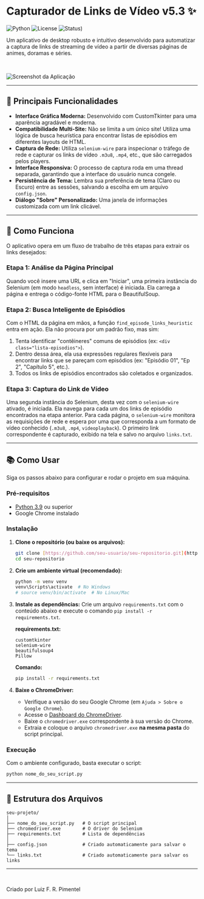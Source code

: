 #  Capturador de Links de Vídeo v5.3 ✨

![Python](https://img.shields.io/badge/Python-3.9%2B-blue.svg)
![License](https://img.shields.io/badge/License-MIT-green.svg)
![Status](https://img.shields.io/badge/Status-Ativo-brightgreen.svg))

Um aplicativo de desktop robusto e intuitivo desenvolvido para automatizar a captura de links de streaming de vídeo a partir de diversas páginas de animes, doramas e séries.

<br>

![Screenshot da Aplicação](https://img001.prntscr.com/file/img001/w_Zlw1itT3mWwZRNW4-CBQ.png)

---

## 🚀 Principais Funcionalidades

-   **Interface Gráfica Moderna:** Desenvolvido com CustomTkinter para uma aparência agradável e moderna.
-   **Compatibilidade Multi-Site:** Não se limita a um único site! Utiliza uma lógica de busca heurística para encontrar listas de episódios em diferentes layouts de HTML.
-   **Captura de Rede:** Utiliza `selenium-wire` para inspecionar o tráfego de rede e capturar os links de vídeo `.m3u8`, `.mp4`, etc., que são carregados pelos players.
-   **Interface Responsiva:** O processo de captura roda em uma thread separada, garantindo que a interface do usuário nunca congele.
-   **Persistência de Tema:** Lembra sua preferência de tema (Claro ou Escuro) entre as sessões, salvando a escolha em um arquivo `config.json`.
-   **Diálogo "Sobre" Personalizado:** Uma janela de informações customizada com um link clicável.

---

## 🔧 Como Funciona

O aplicativo opera em um fluxo de trabalho de três etapas para extrair os links desejados:

### **Etapa 1: Análise da Página Principal**
Quando você insere uma URL e clica em "Iniciar", uma primeira instância do Selenium (em modo `headless`, sem interface) é iniciada. Ela carrega a página e entrega o código-fonte HTML para o BeautifulSoup.

### **Etapa 2: Busca Inteligente de Episódios**
Com o HTML da página em mãos, a função `find_episode_links_heuristic` entra em ação. Ela não procura por um padrão fixo, mas sim:
1.  Tenta identificar "contêineres" comuns de episódios (ex: `<div class="lista-episodios">`).
2.  Dentro dessa área, ela usa expressões regulares flexíveis para encontrar links que se pareçam com episódios (ex: "Episódio 01", "Ep 2", "Capítulo 5", etc.).
3.  Todos os links de episódios encontrados são coletados e organizados.

### **Etapa 3: Captura do Link de Vídeo**
Uma segunda instância do Selenium, desta vez com o `selenium-wire` ativado, é iniciada. Ela navega para cada um dos links de episódio encontrados na etapa anterior. Para cada página, o `selenium-wire` monitora as requisições de rede e espera por uma que corresponda a um formato de vídeo conhecido (`.m3u8`, `.mp4`, `videoplayback`). O primeiro link correspondente é capturado, exibido na tela e salvo no arquivo `links.txt`.

---

## 📚 Como Usar

Siga os passos abaixo para configurar e rodar o projeto em sua máquina.

### **Pré-requisitos**
-   [Python 3.9](https://www.python.org/downloads/) ou superior
-   Google Chrome instalado

### **Instalação**

1.  **Clone o repositório (ou baixe os arquivos):**
    ```bash
    git clone [https://github.com/seu-usuario/seu-repositorio.git](https://github.com/seu-usuario/seu-repositorio.git)
    cd seu-repositorio
    ```

2.  **Crie um ambiente virtual (recomendado):**
    ```bash
    python -m venv venv
    venv\Scripts\activate  # No Windows
    # source venv/bin/activate  # No Linux/Mac
    ```

3.  **Instale as dependências:**
    Crie um arquivo `requirements.txt` com o conteúdo abaixo e execute o comando `pip install -r requirements.txt`.

    **requirements.txt:**
    ```
    customtkinter
    selenium-wire
    beautifulsoup4
    Pillow
    ```
    **Comando:**
    ```bash
    pip install -r requirements.txt
    ```

4.  **Baixe o ChromeDriver:**
    -   Verifique a versão do seu Google Chrome (em `Ajuda > Sobre o Google Chrome`).
    -   Acesse o [Dashboard do ChromeDriver](https://googlechromelabs.github.io/chrome-for-testing/).
    -   Baixe o `chromedriver.exe` correspondente à sua versão do Chrome.
    -   Extraia e coloque o arquivo `chromedriver.exe` **na mesma pasta** do script principal.

### **Execução**
Com o ambiente configurado, basta executar o script:
```bash
python nome_do_seu_script.py
```

---

## 📂 Estrutura dos Arquivos

```
seu-projeto/
│
├── nome_do_seu_script.py   # O script principal
├── chromedriver.exe        # O driver do Selenium
├── requirements.txt        # Lista de dependências
│
├── config.json             # Criado automaticamente para salvar o tema
└── links.txt               # Criado automaticamente para salvar os links
```

---

<br>

Criado por Luiz F. R. Pimentel
